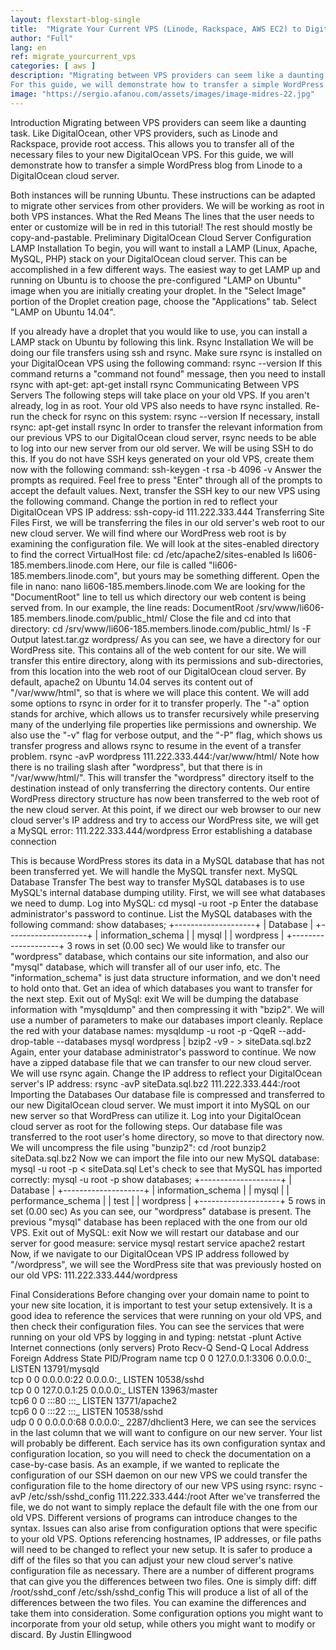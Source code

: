 ```yaml
---
layout: flexstart-blog-single
title:  "Migrate Your Current VPS (Linode, Rackspace, AWS EC2) to DigitalOcean"
author: "Full"
lang: en
ref: migrate_yourcurrent_vps
categories: [ aws ]
description: "Migrating between VPS providers can seem like a daunting task. Like DigitalOcean, other VPS providers, such as Linode and Rackspace, provide root access. This allows you to transfer all of the necessary files to your new DigitalOcean VPS.
For this guide, we will demonstrate how to transfer a simple WordPress blog from Linode to a DigitalOcean cloud server."
image: "https://sergio.afanou.com/assets/images/image-midres-22.jpg"
---
```


Introduction
Migrating between VPS providers can seem like a daunting task. Like DigitalOcean, other VPS providers, such as Linode and Rackspace, provide root access. This allows you to transfer all of the necessary files to your new DigitalOcean VPS.
For this guide, we will demonstrate how to transfer a simple WordPress blog from Linode to a DigitalOcean cloud server.

Both instances will be running Ubuntu. These instructions can be adapted to migrate other services from other providers.
We will be working as root in both VPS instances.
What the Red Means
The lines that the user needs to enter or customize will be in red in this tutorial! The rest should mostly be copy-and-pastable.
Preliminary DigitalOcean Cloud Server Configuration
LAMP Installation
To begin, you will want to install a LAMP (Linux, Apache, MySQL, PHP) stack on your DigitalOcean cloud server. This can be accomplished in a few different ways.
The easiest way to get LAMP up and running on Ubuntu is to choose the pre-configured "LAMP on Ubuntu" image when you are initially creating your droplet. In the "Select Image" portion of the Droplet creation page, choose the "Applications" tab. Select "LAMP on Ubuntu 14.04".

If you already have a droplet that you would like to use, you can install a LAMP stack on Ubuntu by following this link.
Rsync Installation
We will be doing our file transfers using ssh and rsync. Make sure rsync is installed on your DigitalOcean VPS using the following command:
rsync --version
If this command returns a "command not found" message, then you need to install rsync with apt-get:
apt-get install rsync
Communicating Between VPS Servers
The following steps will take place on your old VPS. If you aren't already, log in as root.
Your old VPS also needs to have rsync installed. Re-run the check for rsync on this system:
rsync --version
If necessary, install rsync:
apt-get install rsync
In order to transfer the relevant information from our previous VPS to our DigitalOcean cloud server, rsync needs to be able to log into our new server from our old server. We will be using SSH to do this.
If you do not have SSH keys generated on your old VPS, create them now with the following command:
ssh-keygen -t rsa -b 4096 -v
Answer the prompts as required. Feel free to press "Enter" through all of the prompts to accept the default values.
Next, transfer the SSH key to our new VPS using the following command. Change the portion in red to reflect your DigitalOcean VPS IP address:
ssh-copy-id 111.222.333.444
Transferring Site Files
First, we will be transferring the files in our old server's web root to our new cloud server. We will find where our WordPress web root is by examining the configuration file. We will look at the sites-enabled directory to find the correct VirtualHost file:
cd /etc/apache2/sites-enabled
ls
li606-185.members.linode.com
Here, our file is called "li606-185.members.linode.com", but yours may be something different. Open the file in nano:
nano li606-185.members.linode.com
We are looking for the "DocumentRoot" line to tell us which directory our web content is being served from. In our example, the line reads:
DocumentRoot /srv/www/li606-185.members.linode.com/public_html/
Close the file and cd into that directory:
cd /srv/www/li606-185.members.linode.com/public_html/
ls -F
Output
latest.tar.gz wordpress/
As you can see, we have a directory for our WordPress site. This contains all of the web content for our site.
We will transfer this entire directory, along with its permissions and sub-directories, from this location into the web root of our DigitalOcean cloud server. By default, apache2 on Ubuntu 14.04 serves its content out of "/var/www/html", so that is where we will place this content.
We will add some options to rsync in order for it to transfer properly. The "-a" option stands for archive, which allows us to transfer recursively while preserving many of the underlying file properties like permissions and ownership.
We also use the "-v" flag for verbose output, and the "-P" flag, which shows us transfer progress and allows rsync to resume in the event of a transfer problem.
rsync -avP wordpress 111.222.333.444:/var/www/html/
Note how there is no trailing slash after "wordpress", but that there is in "/var/www/html/". This will transfer the "wordpress" directory itself to the destination instead of only transferring the directory contents.
Our entire WordPress directory structure has now been transferred to the web root of the new cloud server.
At this point, if we direct our web browser to our new cloud server's IP address and try to access our WordPress site, we will get a MySQL error:
111.222.333.444/wordpress
Error establishing a database connection

This is because WordPress stores its data in a MySQL database that has not been transferred yet. We will handle the MySQL transfer next.
MySQL Database Transfer
The best way to transfer MySQL databases is to use MySQL's internal database dumping utility. First, we will see what databases we need to dump. Log into MySQL:
cd
mysql -u root -p
Enter the database administrator's password to continue. List the MySQL databases with the following command:
show databases;
+--------------------+
| Database |
+--------------------+
| information_schema |
| mysql |
| wordpress |
+--------------------+
3 rows in set (0.00 sec)
We would like to transfer our "wordpress" database, which contains our site information, and also our "mysql" database, which will transfer all of our user info, etc. The "information_schema" is just data structure information, and we don't need to hold onto that.
Get an idea of which databases you want to transfer for the next step. Exit out of MySql:
exit
We will be dumping the database information with "mysqldump" and then compressing it with "bzip2". We will use a number of parameters to make our databases import cleanly. Replace the red with your database names:
mysqldump -u root -p -QqeR --add-drop-table --databases mysql wordpress | bzip2 -v9 - > siteData.sql.bz2
Again, enter your database administrator's password to continue.
We now have a zipped database file that we can transfer to our new cloud server. We will use rsync again. Change the IP address to reflect your DigitalOcean server's IP address:
rsync -avP siteData.sql.bz2 111.222.333.444:/root
Importing the Databases
Our database file is compressed and transferred to our new DigitalOcean cloud server. We must import it into MySQL on our new server so that WordPress can utilize it.
Log into your DigitalOcean cloud server as root for the following steps.
Our database file was transferred to the root user's home directory, so move to that directory now. We will uncompress the file using "bunzip2":
cd /root
bunzip2 siteData.sql.bz2
Now we can import the file into our new MySQL database:
mysql -u root -p < siteData.sql
Let's check to see that MySQL has imported correctly:
mysql -u root -p
show databases;
+--------------------+
| Database |
+--------------------+
| information_schema |
| mysql |
| performance_schema |
| test |
| wordpress |
+--------------------+
5 rows in set (0.00 sec)
As you can see, our "wordpress" database is present. The previous "mysql" database has been replaced with the one from our old VPS.
Exit out of MySQL:
exit
Now we will restart our database and our server for good measure:
service mysql restart
service apache2 restart
Now, if we navigate to our DigitalOcean VPS IP address followed by "/wordpress", we will see the WordPress site that was previously hosted on our old VPS:
111.222.333.444/wordpress

Final Considerations
Before changing over your domain name to point to your new site location, it is important to test your setup extensively.
It is a good idea to reference the services that were running on your old VPS, and then check their configuration files. You can see the services that were running on your old VPS by logging in and typing:
netstat -plunt
Active Internet connections (only servers)
Proto Recv-Q Send-Q Local Address Foreign Address State PID/Program name
tcp 0 0 127.0.0.1:3306 0.0.0.0:_ LISTEN 13791/mysqld  
tcp 0 0 0.0.0.0:22 0.0.0.0:_ LISTEN 10538/sshd  
tcp 0 0 127.0.0.1:25 0.0.0.0:_ LISTEN 13963/master  
tcp6 0 0 :::80 :::_ LISTEN 13771/apache2  
tcp6 0 0 :::22 :::_ LISTEN 10538/sshd  
udp 0 0 0.0.0.0:68 0.0.0.0:_ 2287/dhclient3
Here, we can see the services in the last column that we will want to configure on our new server. Your list will probably be different.
Each service has its own configuration syntax and configuration location, so you will need to check the documentation on a case-by-case basis.
As an example, if we wanted to replicate the configuration of our SSH daemon on our new VPS we could transfer the configuration file to the home directory of our new VPS using rsync:
rsync -avP /etc/ssh/sshd_config 111.222.333.444:/root
After we've transferred the file, we do not want to simply replace the default file with the one from our old VPS.
Different versions of programs can introduce changes to the syntax. Issues can also arise from configuration options that were specific to your old VPS. Options referencing hostnames, IP addresses, or file paths will need to be changed to reflect your new setup.
It is safer to produce a diff of the files so that you can adjust your new cloud server's native configuration file as necessary.
There are a number of different programs that can give you the differences between two files. One is simply diff:
diff /root/sshd_conf /etc/ssh/sshd_config
This will produce a list of all of the differences between the two files. You can examine the differences and take them into consideration. Some configuration options you might want to incorporate from your old setup, while others you might want to modify or discard.
By Justin Ellingwood
